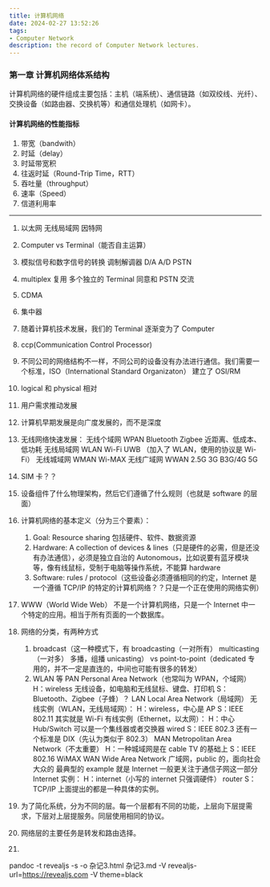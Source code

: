 ```yaml
---
title: 计算机网络
date: 2024-02-27 13:52:26
tags:
- Computer Network
description: the record of Computer Network lectures.
---
```


### 第一章 计算机网络体系结构

计算机网络的硬件组成主要包括：主机（端系统）、通信链路（如双绞线、光纤）、交换设备（如路由器、交换机等）和通信处理机（如网卡）。

#### 计算机网络的性能指标

1. 带宽（bandwith）
2. 时延（delay）
3. 时延带宽积
4. 往返时延（Round-Trip Time，RTT）
5. 吞吐量（throughput）
6. 速率（Speed）
7. 信道利用率

---

1.  以太网
    无线局域网
    因特网

2. Computer vs Terminal（能否自主运算）

3. 模拟信号和数字信号的转换 调制解调器 D/A A/D PSTN 
4. multiplex 复用 多个独立的 Terminal 同意和 PSTN 交流
5. CDMA
6. 集中器

7. 随着计算机技术发展，我们的 Terminal 逐渐变为了 Computer

8. ccp(Communication Control Processor)

9. 不同公司的网络结构不一样，不同公司的设备没有办法进行通信。我们需要一个标准，ISO（International Standard Organizaton） 建立了 OSI/RM

10. logical 和 physical 相对

11. 用户需求推动发展

12. 计算机早期发展是向广度发展的，而不是深度

13. 无线网络快速发展：
    无线个域网 WPAN Bluetooth Zigbee 近距离、低成本、低功耗
    无线局域网 WLAN Wi-Fi UWB （加入了 WLAN，使用的协议是 Wi-Fi）
    无线城域网 WMAN Wi-MAX
    无线广域网 WWAN 2.5G 3G B3G/4G 5G 

14. SIM 卡？？

15. 设备组件了什么物理架构，然后它们遵循了什么规则（也就是 software 的层面）

16. 计算机网络的基本定义（分为三个要素）：
    1. Goal: Resource sharing 包括硬件、软件、数据资源
    2. Hardware: A collection of devices & lines（只是硬件的必需，但是还没有办法通信），必须是独立自治的 Autonomous，比如说要有蓝牙模块等，像有线鼠标，受制于电脑等操作系统，不能算 hardware
    3. Software: rules / protocol（这些设备必须遵循相同的约定，Internet 是一个遵循 TCP/IP 的特定的计算机网络？？只是一个正在使用的网络实例）

17. WWW（World Wide Web） 不是一个计算机网络，只是一个 Internet 中一个特定的应用。相当于所有页面的一个数据库。

18. 网络的分类，有两种方式
    1. broadcast（这一种模式下，有 broadcasting（一对所有） multicasting（一对多） 多播，组播 unicasting） vs point-to-point（dedicated 专用的，并不一定是直连的，中间也可能有很多的转发）
    2. WLAN 等
        PAN Personal Area Network（也常叫为 WPAN，个域网）
            H：wireless 无线设备，如电脑和无线鼠标、键盘、打印机
            S：Bluetooth、Zigbee（子蜂）？
        LAN Local Area Network（局域网）
            无线实例（WLAN，无线局域网）：
                H：wireless，中心是 AP
                S：IEEE 802.11 其实就是 Wi-Fi
            有线实例（Ethernet，以太网）：
                H：中心 Hub/Switch 可以是一个集线器或者交换器 wired
                S：IEEE 802.3 还有一个标准是 DIX（先认为类似于 802.3）
        MAN Metropolitan Area Network（不太重要）
            H：一种城域网是在 cable TV 的基础上
            S：IEEE 802.16 WiMAX
        WAN Wide Area Network 广域网，public 的，面向社会大众的
            最典型的 example 就是 Internet
            一般更关注于通信子网这一部分
            Internet 实例：
            H：internet（小写的 internet 只强调硬件） router
            S：TCP/IP
上面提出的都是一种具体的实例。

19. 为了简化系统，分为不同的层。每一个层都有不同的功能，上层向下层提需求，下层对上层提服务。同层使用相同的协议。

20. 网络层的主要任务是转发和路由选择。

21. 

pandoc -t revealjs -s -o 杂记3.html 杂记3.md -V revealjs-url=https://revealjs.com -V theme=black
